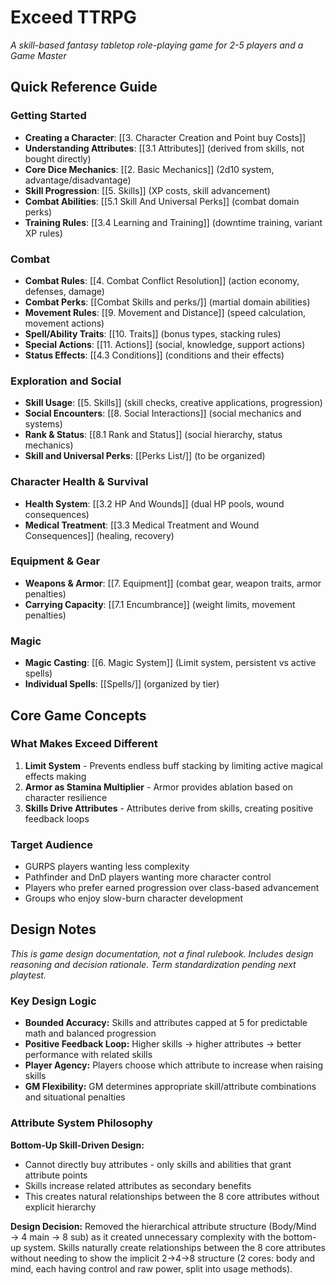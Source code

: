 # Exceed TTRPG

*A skill-based fantasy tabletop role-playing game for 2-5 players and a Game Master*

## Quick Reference Guide

### Getting Started
- **Creating a Character**: [[3. Character Creation and Point buy Costs]]
- **Understanding Attributes**: [[3.1 Attributes]] (derived from skills, not bought directly)
- **Core Dice Mechanics**: [[2. Basic Mechanics]] (2d10 system, advantage/disadvantage)
- **Skill Progression**: [[5. Skills]] (XP costs, skill advancement)
- **Combat Abilities**: [[5.1 Skill And Universal Perks]] (combat domain perks)
- **Training Rules**: [[3.4 Learning and Training]] (downtime training, variant XP rules)

### Combat
- **Combat Rules**: [[4. Combat Conflict Resolution]] (action economy, defenses, damage)
- **Combat Perks**: [[Combat Skills and perks/]] (martial domain abilities)
- **Movement Rules**: [[9. Movement and Distance]] (speed calculation, movement actions)
- **Spell/Ability Traits**: [[10. Traits]] (bonus types, stacking rules)
- **Special Actions**: [[11. Actions]] (social, knowledge, support actions)
- **Status Effects**: [[4.3 Conditions]] (conditions and their effects)

### Exploration and Social
- **Skill Usage**: [[5. Skills]] (skill checks, creative applications, progression)
- **Social Encounters**: [[8. Social Interactions]] (social mechanics and systems)
- **Rank & Status**: [[8.1 Rank and Status]] (social hierarchy, status mechanics)
- **Skill and Universal Perks**: [[Perks List/]] (to be organized)


### Character Health & Survival
- **Health System**: [[3.2 HP And Wounds]] (dual HP pools, wound consequences)
- **Medical Treatment**: [[3.3 Medical Treatment and Wound Consequences]] (healing, recovery)

### Equipment & Gear
- **Weapons & Armor**: [[7. Equipment]] (combat gear, weapon traits, armor penalties)
- **Carrying Capacity**: [[7.1 Encumbrance]] (weight limits, movement penalties)


### Magic
- **Magic Casting**: [[6. Magic System]] (Limit system, persistent vs active spells)
- **Individual Spells**: [[Spells/]] (organized by tier)



## Core Game Concepts

### What Makes Exceed Different
1. **Limit System** - Prevents endless buff stacking by limiting active magical effects making
2. **Armor as Stamina Multiplier** - Armor provides ablation based on character resilience
3. **Skills Drive Attributes** - Attributes derive from skills, creating positive feedback loops

### Target Audience
- GURPS players wanting less complexity
- Pathfinder and DnD players wanting more character control
- Players who prefer earned progression over class-based advancement
- Groups who enjoy slow-burn character development

## Design Notes
*This is game design documentation, not a final rulebook. Includes design reasoning and decision rationale. Term standardization pending next playtest.*

### Key Design Logic
- **Bounded Accuracy:** Skills and attributes capped at 5 for predictable math and balanced progression
- **Positive Feedback Loop:** Higher skills → higher attributes → better performance with related skills
- **Player Agency:** Players choose which attribute to increase when raising skills
- **GM Flexibility:** GM determines appropriate skill/attribute combinations and situational penalties

### Attribute System Philosophy
**Bottom-Up Skill-Driven Design:**
- Cannot directly buy attributes - only skills and abilities that grant attribute points
- Skills increase related attributes as secondary benefits
- This creates natural relationships between the 8 core attributes without explicit hierarchy

**Design Decision:** Removed the hierarchical attribute structure (Body/Mind → 4 main → 8 sub) as it created unnecessary complexity with the bottom-up system. Skills naturally create relationships between the 8 core attributes without needing to show the implicit 2→4→8 structure (2 cores: body and mind, each having control and raw power, split into usage methods).
